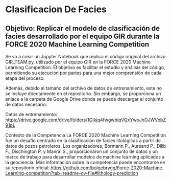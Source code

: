 # Clasificacion De Facies

## Objetivo: Replicar el modelo de clasificación de facies desarrollado por el equipo GIR durante la FORCE 2020 Machine Learning Competition

Se va a crear un Jupyter Notebook que replica el código original del archivo GIR_TEAM.py, utilizado por el equipo GIR en la FORCE 2020 Machine Learning Competition. El objetivo es facilitar el estudio y análisis del código, permitiendo su ejecución por partes para una mejor comprensión de cada etapa del proceso.

Además, debido al tamaño del archivo de datos de entrenamiento, este no se incluye directamente en el repositorio. Sin embargo, se proporciona un enlace a la carpeta de Google Drive donde se puede descargar el conjunto de datos necesario:

Datos de entrenamiento:
https://drive.google.com/drive/folders/1GIkjq4fwgwbiqVQxYwoJnOJWVobZ91pL

Contexto de la Competencia
La FORCE 2020 Machine Learning Competition fue un desafío centrado en la clasificación de facies litológicas a partir de datos de pozos petroleros. Los organizadores, Bormann P., Aursand P., Dilib F., Dischington P. y Manral S., proporcionaron un conjunto de datos y un marco de trabajo para desarrollar modelos de machine learning aplicados a la geociencia. Más información sobre la competencia puede encontrarse en su repositorio oficial:
https://github.com/bolgebrygg/Force-2020-Machine-Learning-competition?tab=readme-ov-file#lithology-prediction
